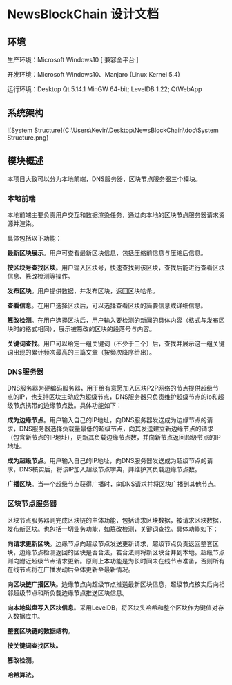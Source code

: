 # NewsBlockChain 设计文档

## 环境

生产环境：Microsoft Windows10 [ 兼容全平台 ]

开发环境：Microsoft Windows10、Manjaro (Linux Kernel 5.4)

运行环境：Desktop Qt 5.14.1 MinGW 64-bit; LevelDB 1.22; QtWebApp

## 系统架构

![System Structure](C:\Users\Kevin\Desktop\NewsBlockChain\doc\System Structure.png)

## 模块概述

本项目大致可以分为本地前端，DNS服务器，区块节点服务器三个模块。

### 本地前端

本地前端主要负责用户交互和数据渲染任务，通过向本地的区块节点服务器请求资源并渲染。

具体包括以下功能：

**最新区块展示**。用户可查看最新区块信息，包括压缩前信息与压缩后信息。

**按区块号查找区块**。用户输入区块号，快速查找到该区块，查找后能进行查看区块信息、篡改检测等操作。

**发布区块**。用户提供数据，并发布区块，返回区块哈希。

**查看信息**。在用户选择区块后，可以选择查看区块的简要信息或详细信息。

**篡改检测**。在用户选择区块后，用户输入要检测的新闻的具体内容（格式与发布区块时的格式相同），展示被篡改的区块的段落号与内容。

**关键词查找**。用户可以给定一组关键词（不少于三个）后，查找并展示这一组关键词出现的累计频次最高的三篇文章（按频次降序给出）。

### DNS服务器

DNS服务器为硬编码服务器，用于给有意愿加入区块P2P网络的节点提供超级节点的IP，也支持区块主动成为超级节点，DNS服务器只负责维护超级节点的ip和超级节点携带的边缘节点数。具体功能如下：

**成为边缘节点**。用户输入自己的IP地址，向DNS服务器发送成为边缘节点的请求，DNS服务器选择负载量最低的超级节点，向其发送建立新边缘节点的请求（包含新节点的IP地址），更新其负载边缘节点数，并向新节点返回超级节点的IP地址。

**成为超级节点**。用户输入自己的IP地址，向DNS服务器发送成为超级节点的请求，DNS核实后，将该IP加入超级节点字典，并维护其负载边缘节点数。

**广播区块**。当一个超级节点获得广播时，向DNS请求并将区块广播到其他节点。

### 区块节点服务器

区块节点服务器则完成区块链的主体功能，包括请求区块数据，被请求区块数据，发布新区块。也包括一切业务功能，如篡改检测，关键词查找。具体功能如下：

**向请求更新区块**。边缘节点向超级节点发送更新请求，超级节点负责返回整套区块，边缘节点检测返回的区块是否合法，若合法则将新区块合并到本地。超级节点则向附近超级节点请求更新。原则上本功能是为长时间未在线节点准备，否则所有在线节点将在广播发动后全体更新至最新情况。

**向区块链广播区块**。边缘节点向超级节点推送最新区块信息，超级节点核实后向相邻超级节点和所负载边缘节点推送区块信息。

**向本地磁盘写入区块信息**。采用LevelDB，将区块头哈希和整个区块作为键值对存入数据库中。

**整套区块链的数据结构**。

**按关键词查找区块。**

**篡改检测**。

**哈希算法。**



